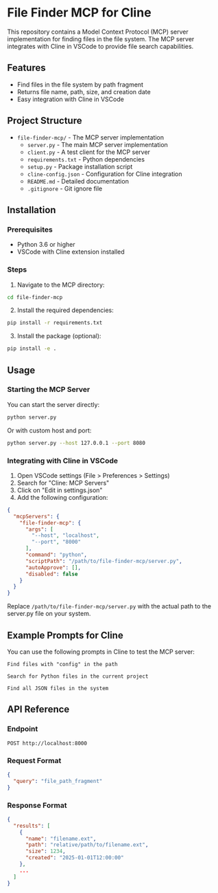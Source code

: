 # File Finder MCP for Cline

This repository contains a Model Context Protocol (MCP) server implementation for finding files in the file system. The MCP server integrates with Cline in VSCode to provide file search capabilities.

## Features

- Find files in the file system by path fragment
- Returns file name, path, size, and creation date
- Easy integration with Cline in VSCode

## Project Structure

- `file-finder-mcp/` - The MCP server implementation
  - `server.py` - The main MCP server implementation
  - `client.py` - A test client for the MCP server
  - `requirements.txt` - Python dependencies
  - `setup.py` - Package installation script
  - `cline-config.json` - Configuration for Cline integration
  - `README.md` - Detailed documentation
  - `.gitignore` - Git ignore file

## Installation

### Prerequisites

- Python 3.6 or higher
- VSCode with Cline extension installed

### Steps

1. Navigate to the MCP directory:

```bash
cd file-finder-mcp
```

2. Install the required dependencies:

```bash
pip install -r requirements.txt
```

3. Install the package (optional):

```bash
pip install -e .
```

## Usage

### Starting the MCP Server

You can start the server directly:

```bash
python server.py
```

Or with custom host and port:

```bash
python server.py --host 127.0.0.1 --port 8080
```

### Integrating with Cline in VSCode

1. Open VSCode settings (File > Preferences > Settings)
2. Search for "Cline: MCP Servers"
3. Click on "Edit in settings.json"
4. Add the following configuration:

```json
{
  "mcpServers": {
    "file-finder-mcp": {
      "args": [
        "--host", "localhost",
        "--port", "8000"
      ],
      "command": "python",
      "scriptPath": "/path/to/file-finder-mcp/server.py",
      "autoApprove": [],
      "disabled": false
    }
  }
}
```

Replace `/path/to/file-finder-mcp/server.py` with the actual path to the server.py file on your system.

## Example Prompts for Cline

You can use the following prompts in Cline to test the MCP server:

```
Find files with "config" in the path
```

```
Search for Python files in the current project
```

```
Find all JSON files in the system
```

## API Reference

### Endpoint

`POST http://localhost:8000`

### Request Format

```json
{
  "query": "file_path_fragment"
}
```

### Response Format

```json
{
  "results": [
    {
      "name": "filename.ext",
      "path": "relative/path/to/filename.ext",
      "size": 1234,
      "created": "2025-01-01T12:00:00"
    },
    ...
  ]
}
```
